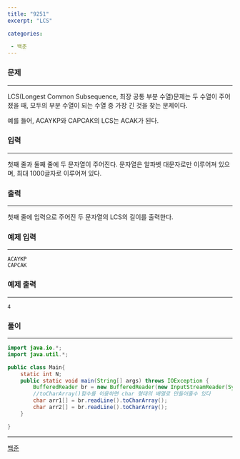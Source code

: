 ```yaml
---
title: "9251"
excerpt: "LCS"

categories:

 - 백준 
---
```


### 문제

---

LCS(Longest Common Subsequence, 최장 공통 부분 수열)문제는 두 수열이 주어졌을 때, 모두의 부분 수열이 되는 수열 중 가장 긴 것을 찾는 문제이다.

예를 들어, ACAYKP와 CAPCAK의 LCS는 ACAK가 된다.



### 입력

---

첫째 줄과 둘째 줄에 두 문자열이 주어진다. 문자열은 알파벳 대문자로만 이루어져 있으며, 최대 1000글자로 이루어져 있다.





### 출력

---

첫째 줄에 입력으로 주어진 두 문자열의 LCS의 길이를 출력한다.







### 예제 입력

---

```
ACAYKP
CAPCAK
```



### 예제 출력

---

```
4
```







### 풀이

---

```java
import java.io.*;
import java.util.*;

public class Main{
    static int N;
    public static void main(String[] args) throws IOException {
        BufferedReader br = new BufferedReader(new InputStreamReader(System.in));
        //toCharArray()함수를 이용하면 char 형태의 배열로 만들어줄수 있다
        char arr1[] = br.readLine().toCharArray();
        char arr2[] = br.readLine().toCharArray();
    }

}
```







---

[백준](https://www.acmicpc.net/problem/9251)




